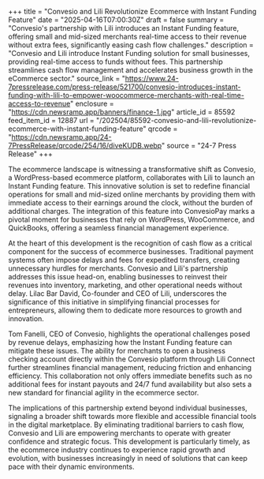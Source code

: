+++
title = "Convesio and Lili Revolutionize Ecommerce with Instant Funding Feature"
date = "2025-04-16T07:00:30Z"
draft = false
summary = "Convesio's partnership with Lili introduces an Instant Funding feature, offering small and mid-sized merchants real-time access to their revenue without extra fees, significantly easing cash flow challenges."
description = "Convesio and Lili introduce Instant Funding solution for small businesses, providing real-time access to funds without fees. This partnership streamlines cash flow management and accelerates business growth in the eCommerce sector."
source_link = "https://www.24-7pressrelease.com/press-release/521700/convesio-introduces-instant-funding-with-lili-to-empower-woocommerce-merchants-with-real-time-access-to-revenue"
enclosure = "https://cdn.newsramp.app/banners/finance-1.jpg"
article_id = 85592
feed_item_id = 12887
url = "/202504/85592-convesio-and-lili-revolutionize-ecommerce-with-instant-funding-feature"
qrcode = "https://cdn.newsramp.app/24-7PressRelease/qrcode/254/16/diveKUDB.webp"
source = "24-7 Press Release"
+++

<p>The ecommerce landscape is witnessing a transformative shift as Convesio, a WordPress-based ecommerce platform, collaborates with Lili to launch an Instant Funding feature. This innovative solution is set to redefine financial operations for small and mid-sized online merchants by providing them with immediate access to their earnings around the clock, without the burden of additional charges. The integration of this feature into ConvesioPay marks a pivotal moment for businesses that rely on WordPress, WooCommerce, and QuickBooks, offering a seamless financial management experience.</p><p>At the heart of this development is the recognition of cash flow as a critical component for the success of ecommerce businesses. Traditional payment systems often impose delays and fees for expedited transfers, creating unnecessary hurdles for merchants. Convesio and Lili's partnership addresses this issue head-on, enabling businesses to reinvest their revenues into inventory, marketing, and other operational needs without delay. Lilac Bar David, Co-founder and CEO of Lili, underscores the significance of this initiative in simplifying financial processes for entrepreneurs, allowing them to dedicate more resources to growth and innovation.</p><p>Tom Fanelli, CEO of Convesio, highlights the operational challenges posed by revenue delays, emphasizing how the Instant Funding feature can mitigate these issues. The ability for merchants to open a business checking account directly within the Convesio platform through Lili Connect further streamlines financial management, reducing friction and enhancing efficiency. This collaboration not only offers immediate benefits such as no additional fees for instant payouts and 24/7 fund availability but also sets a new standard for financial agility in the ecommerce sector.</p><p>The implications of this partnership extend beyond individual businesses, signaling a broader shift towards more flexible and accessible financial tools in the digital marketplace. By eliminating traditional barriers to cash flow, Convesio and Lili are empowering merchants to operate with greater confidence and strategic focus. This development is particularly timely, as the ecommerce industry continues to experience rapid growth and evolution, with businesses increasingly in need of solutions that can keep pace with their dynamic environments.</p>
